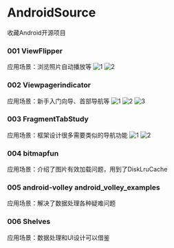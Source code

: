 AndroidSource
=============

收藏Android开源项目

### 001 ViewFlipper ###

应用场景：浏览照片自动播放等
![1](./ViewFlipper/ViewFlipper1.png)
![2](./ViewFlipper/ViewFlipper2.png)

### 002 Viewpagerindicator ###
应用场景：新手入门向导、首部导航等
![1](./Viewpagerindicator/1.png)
![2](./Viewpagerindicator/2.png)
![3](./Viewpagerindicator/3.png)

### 003 FragmentTabStudy ###
应用场景：框架设计很多需要类似的导航功能
![1](./FragmentTabStudy/1.png)
![2](./FragmentTabStudy/2.png)

### 004 bitmapfun 
应用场景：介绍了图片有效加载问题，用到了DiskLruCache

### 005 android-volley android_volley_examples
应用场景：解决了数据处理各种疑难问题

### 006 Shelves
应用场景：数据处理和UI设计可以借鉴
